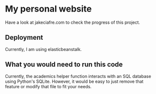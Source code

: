 # My personal website
Have a look at jakeciafre.com to check the progress of this project. 

## Deployment
Currently, I am using elasticbeanstalk.

## What you would need to run this code
Currently, the academics helper function interacts with an SQL database using Python's SQLite. However, it would be easy to just remove that feature or modify that file to fit your needs.
